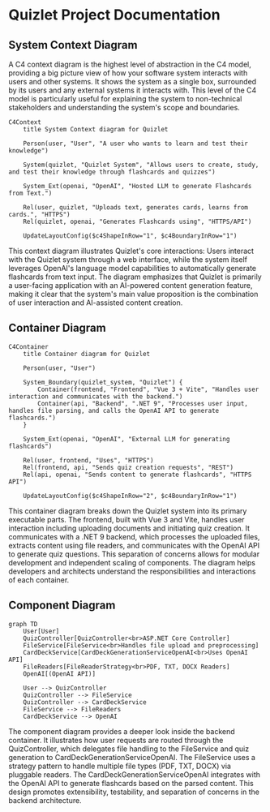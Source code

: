 # Quizlet Project Documentation

## System Context Diagram

A C4 context diagram is the highest level of abstraction in the C4 model, providing a big picture view of how your software system interacts with users and other systems. It shows the system as a single box, surrounded by its users and any external systems it interacts with. This level of the C4 model is particularly useful for explaining the system to non-technical stakeholders and understanding the system's scope and boundaries.

```mermaid
C4Context
    title System Context diagram for Quizlet

    Person(user, "User", "A user who wants to learn and test their knowledge")
    
    System(quizlet, "Quizlet System", "Allows users to create, study, and test their knowledge through flashcards and quizzes")
    
    System_Ext(openai, "OpenAI", "Hosted LLM to generate Flashcards from Text.")
    
    Rel(user, quizlet, "Uploads text, generates cards, learns from cards.", "HTTPS")
    Rel(quizlet, openai, "Generates Flashcards using", "HTTPS/API")
    
    UpdateLayoutConfig($c4ShapeInRow="1", $c4BoundaryInRow="1")
```

This context diagram illustrates Quizlet's core interactions: Users interact with the Quizlet system through a web interface, while the system itself leverages OpenAI's language model capabilities to automatically generate flashcards from text input. The diagram emphasizes that Quizlet is primarily a user-facing application with an AI-powered content generation feature, making it clear that the system's main value proposition is the combination of user interaction and AI-assisted content creation.

## Container Diagram
```mermaid
C4Container
    title Container diagram for Quizlet

    Person(user, "User")

    System_Boundary(quizlet_system, "Quizlet") {
        Container(frontend, "Frontend", "Vue 3 + Vite", "Handles user interaction and communicates with the backend.")
        Container(api, "Backend", ".NET 9", "Processes user input, handles file parsing, and calls the OpenAI API to generate flashcards.")
    }

    System_Ext(openai, "OpenAI", "External LLM for generating flashcards")

    Rel(user, frontend, "Uses", "HTTPS")
    Rel(frontend, api, "Sends quiz creation requests", "REST")
    Rel(api, openai, "Sends content to generate flashcards", "HTTPS API")

    UpdateLayoutConfig($c4ShapeInRow="2", $c4BoundaryInRow="1")
```
This container diagram breaks down the Quizlet system into its primary executable parts. The frontend, built with Vue 3 and Vite, handles user interaction including uploading documents and initiating quiz creation. It communicates with a .NET 9 backend, which processes the uploaded files, extracts content using file readers, and communicates with the OpenAI API to generate quiz questions. This separation of concerns allows for modular development and independent scaling of components. The diagram helps developers and architects understand the responsibilities and interactions of each container.

## Component Diagram

```mermaid
graph TD
    User[User]
    QuizController[QuizController<br>ASP.NET Core Controller]
    FileService[FileService<br>Handles file upload and preprocessing]
    CardDeckService[CardDeckGenerationServiceOpenAI<br>Uses OpenAI API]
    FileReaders[FileReaderStrategy<br>PDF, TXT, DOCX Readers]
    OpenAI[(OpenAI API)]

    User --> QuizController
    QuizController --> FileService
    QuizController --> CardDeckService
    FileService --> FileReaders
    CardDeckService --> OpenAI
```
The component diagram provides a deeper look inside the backend container. It illustrates how user requests are routed through the QuizController, which delegates file handling to the FileService and quiz generation to CardDeckGenerationServiceOpenAI. The FileService uses a strategy pattern to handle multiple file types (PDF, TXT, DOCX) via pluggable readers. The CardDeckGenerationServiceOpenAI integrates with the OpenAI API to generate flashcards based on the parsed content. This design promotes extensibility, testability, and separation of concerns in the backend architecture.
